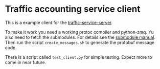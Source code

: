 # Traffic accounting service client

This is a example client for the [traffic-service-server](https://github.com/agdsn/traffic-service-server).

To make it work you need a working protoc compiler and python-zmq.
Yu also need to fetch the submodules. For details see the
[submodule manual](https://git-scm.com/book/de/v1/Git-Tools-Submodule).
Then run the script `create_messages.sh` to generate the protobuf
message code.

There is a script called `test_client.py` for simple testing.
Expect more to come in near future.

